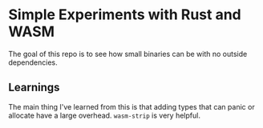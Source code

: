 # Simple Experiments with Rust and WASM
The goal of this repo is to see how small binaries can be with no outside dependencies.

## Learnings
The main thing I've learned from this is that adding types that can panic or allocate have a large overhead.
`wasm-strip` is very helpful.
